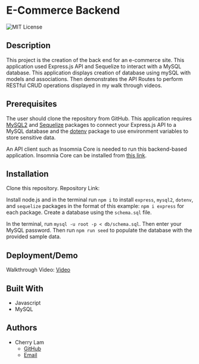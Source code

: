 # E-Commerce Backend
![MIT License](https://img.shields.io/badge/License-MIT-blue.svg)


## Description 
This project is the creation of the back end for an e-commerce site. This application used Express.js API and Sequelize to interact with a MySQL database. This application displays creation of database using mySQL with models and associations. Then demonstrates the API Routes to perform RESTful CRUD operations displayed in my walk through videos.


## Prerequisites
The user should clone the repository from GitHub. This application requires [MySQL2](https://www.npmjs.com/package/mysql2) and [Sequelize](https://www.npmjs.com/package/sequelize) packages to connect your Express.js API to a MySQL database and the [dotenv](https://www.npmjs.com/package/dotenv) package to use environment variables to store sensitive data. 

An API client such as Insomnia Core is needed to run this backend-based application. Insomnia Core can be installed from [this link](https://insomnia.rest/).


## Installation
Clone this repository. 
Repository Link: 

Install node.js and in the terminal run `npm i` to install `express`, `mysql2`, `dotenv`, and `sequelize` packages in the format of this example: `npm i express` for each package. Create a database using the `schema.sql` file.

In the terminal, run `mysql -u root -p < db/schema.sql`. Then enter your MySQL password. Then run `npm run seed` to populate the database with the provided sample data.


## Deployment/Demo
Walkthrough Video: [Video]()


## Built With
- Javascript
- MySQL


## Authors
- Cherry Lam 
    - [GitHub](https://github.com/c1am)
    - [Email](mailto:cherrylam.ny@gmail.com)